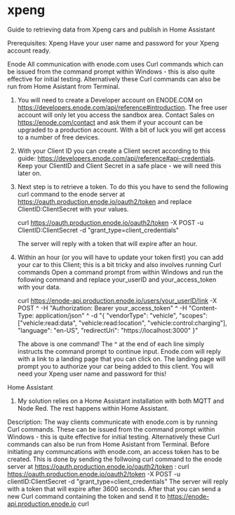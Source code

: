 # xpeng
Guide to retrieving data from Xpeng cars and publish in Home Assistant

Prerequisites:
Xpeng
Have your user name and password for your Xpeng account ready.

Enode
All communication with enode.com uses Curl commands which can be issued from the command prompt within Windows - this is also quite effective for initial testing. 
Alternatively these Curl commands can also be run from Home Asistant from Terminal. 
1. You will need to create a Developer account on ENODE.COM on https://developers.enode.com/api/reference#introduction.
   The free user account will only let you access the sandbox area. Contact Sales on https://enode.com/contact and ask them if your account can be upgraded to a production account.
   With a bit of luck you will get access to a number of free devices.
2. With your Client ID you can create a Client secret according to this guide: https://developers.enode.com/api/reference#api-credentials.
   Keep your ClientID and Client Secret in a safe place - we will need this later on.
4. Next step is to retrieve a token. To do this you have to send the following curl command to the enode server at https://oauth.production.enode.io/oauth2/token and replace ClientID:ClientSecret with your values.
      
   curl https://oauth.production.enode.io/oauth2/token -X POST -u ClientID:ClientSecret -d "grant_type=client_credentials"

   The server will reply with a token that will expire after an hour.
6. Within an hour (or you will have to update your token first) you can add your car to this Client; this is a bit tricky and also involves running Curl commands
   Open a command prompt from within Windows and run the following command and replace your_userID and your_access_token with your data.

   curl https://enode-api.production.enode.io/users/your_userID/link -X POST ^
   -H "Authorization: Bearer your_access_token" ^
   -H "Content-Type: application/json" ^
   -d "{ \"vendorType\": \"vehicle\", \"scopes\": [\"vehicle:read:data\", \"vehicle:read:location\", \"vehicle:control:charging\"], \"language\": \"en-US\", \"redirectUri\": \"https://localhost:3000\" }"

   The above is one command! The ^ at the end of each line simply instructs the command prompt to continue input. Enode.com will reply with a link to a landing page that you can click on. The landing page will prompt you to authorize your car being added to this client. You will need your Xpeng user name and password for this!


Home Assistant
1. My solution relies on a Home Assistant installation with both MQTT and Node Red. 
The rest happens within Home Assistant.

Description:
The way clients communicate with enode.com is by running Curl commands. These can be issued from the command prompt within Windows - this is quite effective for initial testing. Alternatively these Curl commands can also be run from Home Asistant from Terminal. 
Before initiating any communcations with enode.com, an access token has to be created. This is done by sending the follwoing curl command to the enode server at https://oauth.production.enode.io/oauth2/token :
curl https://oauth.production.enode.io/oauth2/token -X POST -u clientID:ClientSecret -d "grant_type=client_credentials"
The server will reply with a token that will expire after 3600 seconds.
After that you can send a new Curl command containing the token and send it to https://enode-api.production.enode.io
curl 


